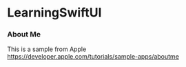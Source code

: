 # LearningSwiftUI
  

### About Me
This is a sample from Apple   
https://developer.apple.com/tutorials/sample-apps/aboutme

